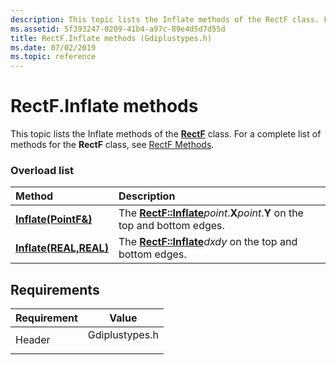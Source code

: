 ```yaml
---
description: This topic lists the Inflate methods of the RectF class. For a complete list of methods for the RectF class, see RectF Methods.
ms.assetid: 5f393247-0209-41b4-a97c-89e4d5d7d55d
title: RectF.Inflate methods (Gdiplustypes.h)
ms.date: 07/02/2019
ms.topic: reference
---
```


# RectF.Inflate methods

This topic lists the Inflate methods of the [**RectF**](/windows/win32/api/gdiplustypes/nl-gdiplustypes-rectf) class. For a complete list of methods for the **RectF** class, see [RectF Methods](-gdiplus-class-rectf-methods.md).

### Overload list



| Method                                                            | Description                                                                                                                         |
|:------------------------------------------------------------------|:------------------------------------------------------------------------------------------------------------------------------------|
| [**Inflate(PointF&)**](/windows/win32/api/gdiplustypes/nf-gdiplustypes-rectf-inflate(inconstpointf_))   | The [**RectF::Inflate**](/windows/win32/api/gdiplustypes/nf-gdiplustypes-rectf-inflate(inconstpointf_))*point*.**X***point*.**Y** on the top and bottom edges.<br/> |
| [**Inflate(REAL,REAL)**](/previous-versions//ms534953(v=vs.85)) | The [**RectF::Inflate**](/previous-versions//ms534953(v=vs.85))*dxdy* on the top and bottom edges.<br/>                     |



## Requirements



| Requirement | Value |
|-------------------|-------------------------------------------------------------------------------------------|
| Header<br/> | <dl> <dt>Gdiplustypes.h</dt> </dl> |



 

 

